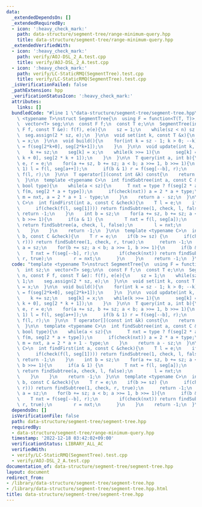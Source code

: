 ```yaml
---
data:
  _extendedDependsOn: []
  _extendedRequiredBy:
  - icon: ':heavy_check_mark:'
    path: data-structure/segment-tree/range-minimum-query.hpp
    title: data-structure/segment-tree/range-minimum-query.hpp
  _extendedVerifiedWith:
  - icon: ':heavy_check_mark:'
    path: verify/AOJ-DSL_2_A.test.cpp
    title: verify/AOJ-DSL_2_A.test.cpp
  - icon: ':heavy_check_mark:'
    path: verify/LC-StaticRMQ(SegmentTree).test.cpp
    title: verify/LC-StaticRMQ(SegmentTree).test.cpp
  _isVerificationFailed: false
  _pathExtension: hpp
  _verificationStatusIcon: ':heavy_check_mark:'
  attributes:
    links: []
  bundledCode: "#line 1 \"data-structure/segment-tree/segment-tree.hpp\"\ntemplate\
    \ <typename T>\nstruct SegmentTree{\n  using F = function<T(T, T)>;\n  int sz;\n\
    \  vector<T> seg;\n\n  const F f;\n  const T e;\n\n  SegmentTree(int n, const\
    \ F f, const T &e): f(f), e(e){\n    sz = 1;\n    while(sz < n) sz <<= 1;\n  \
    \  seg.assign(2 * sz, e);\n  }\n\n  void set(int k, const T &x){\n    seg[k+sz]\
    \ = x;\n  }\n\n  void build(){\n    for(int k = sz - 1; k > 0; --k){\n      seg[k]\
    \ = f(seg[2*k+0], seg[2*k+1]);\n    }\n  }\n\n  void update(int k, const T &x){\n\
    \    k += sz;\n    seg[k] = x;\n    while(k >>= 1){\n      seg[k] = f(seg[2 *\
    \ k + 0], seg[2 * k + 1]);\n    }\n  }\n\n  T query(int a, int b){\n    T l =\
    \ e, r = e;\n    for(a += sz, b += sz; a < b; a >>= 1, b >>= 1){\n      if(a &\
    \ 1) l = f(l, seg[a++]);\n      if(b & 1) r = f(seg[--b], r);\n    }\n    return\
    \ f(l, r);\n  }\n\n  T operator[](const int &k) const{\n    return seg[k + sz];\n\
    \  }\n\n  template <typename C>\n  int findSubtree(int a, const C &check, T &m,\
    \ bool type){\n    while(a < sz){\n      T nxt = type ? f(seg[2 * a + type], m):\
    \ f(m, seg[2 * a + type]);\n      if(check(nxt)) a = 2 * a + type;\n      else\
    \ m = nxt, a = 2 * a + 1 - type;\n    }\n    return a - sz;\n  }\n\n  template<typename\
    \ C>\n  int findFirst(int a, const C &check){\n    T l = e;\n    if(a <= 0){\n\
    \      if(check(f(l, seg[1]))) return findSubtree(1, check, l, false);\n     \
    \ return -1;\n    }\n    int b = sz;\n    for(a += sz, b += sz; a < b; a >>= 1,\
    \ b >>= 1){\n      if(a & 1) {\n        T nxt = f(l, seg[a]);\n        if(check(nxt))\
    \ return findSubtree(a, check, l, false);\n        l = nxt;\n        ++a;\n  \
    \    }\n    }\n    return -1;\n  }\n\n  template <typename C>\n  int findLast(int\
    \ b, const C &check){\n    T r = e;\n    if(b >= sz) {\n      if(check(f(seg[1],\
    \ r))) return findSubtree(1, check, r, true);\n      return -1;\n    }\n    int\
    \ a = sz;\n    for(b += sz; a < b; a >>= 1, b >>= 1){\n      if(b & 1){\n    \
    \    T nxt = f(seg[--b], r);\n        if(check(nxt)) return findSubtree(b, check,\
    \ r, true);\n        r = nxt;\n      }\n    }\n    return -1;\n  }\n};\n"
  code: "template <typename T>\nstruct SegmentTree{\n  using F = function<T(T, T)>;\n\
    \  int sz;\n  vector<T> seg;\n\n  const F f;\n  const T e;\n\n  SegmentTree(int\
    \ n, const F f, const T &e): f(f), e(e){\n    sz = 1;\n    while(sz < n) sz <<=\
    \ 1;\n    seg.assign(2 * sz, e);\n  }\n\n  void set(int k, const T &x){\n    seg[k+sz]\
    \ = x;\n  }\n\n  void build(){\n    for(int k = sz - 1; k > 0; --k){\n      seg[k]\
    \ = f(seg[2*k+0], seg[2*k+1]);\n    }\n  }\n\n  void update(int k, const T &x){\n\
    \    k += sz;\n    seg[k] = x;\n    while(k >>= 1){\n      seg[k] = f(seg[2 *\
    \ k + 0], seg[2 * k + 1]);\n    }\n  }\n\n  T query(int a, int b){\n    T l =\
    \ e, r = e;\n    for(a += sz, b += sz; a < b; a >>= 1, b >>= 1){\n      if(a &\
    \ 1) l = f(l, seg[a++]);\n      if(b & 1) r = f(seg[--b], r);\n    }\n    return\
    \ f(l, r);\n  }\n\n  T operator[](const int &k) const{\n    return seg[k + sz];\n\
    \  }\n\n  template <typename C>\n  int findSubtree(int a, const C &check, T &m,\
    \ bool type){\n    while(a < sz){\n      T nxt = type ? f(seg[2 * a + type], m):\
    \ f(m, seg[2 * a + type]);\n      if(check(nxt)) a = 2 * a + type;\n      else\
    \ m = nxt, a = 2 * a + 1 - type;\n    }\n    return a - sz;\n  }\n\n  template<typename\
    \ C>\n  int findFirst(int a, const C &check){\n    T l = e;\n    if(a <= 0){\n\
    \      if(check(f(l, seg[1]))) return findSubtree(1, check, l, false);\n     \
    \ return -1;\n    }\n    int b = sz;\n    for(a += sz, b += sz; a < b; a >>= 1,\
    \ b >>= 1){\n      if(a & 1) {\n        T nxt = f(l, seg[a]);\n        if(check(nxt))\
    \ return findSubtree(a, check, l, false);\n        l = nxt;\n        ++a;\n  \
    \    }\n    }\n    return -1;\n  }\n\n  template <typename C>\n  int findLast(int\
    \ b, const C &check){\n    T r = e;\n    if(b >= sz) {\n      if(check(f(seg[1],\
    \ r))) return findSubtree(1, check, r, true);\n      return -1;\n    }\n    int\
    \ a = sz;\n    for(b += sz; a < b; a >>= 1, b >>= 1){\n      if(b & 1){\n    \
    \    T nxt = f(seg[--b], r);\n        if(check(nxt)) return findSubtree(b, check,\
    \ r, true);\n        r = nxt;\n      }\n    }\n    return -1;\n  }\n};\n"
  dependsOn: []
  isVerificationFile: false
  path: data-structure/segment-tree/segment-tree.hpp
  requiredBy:
  - data-structure/segment-tree/range-minimum-query.hpp
  timestamp: '2022-12-18 03:42:02+09:00'
  verificationStatus: LIBRARY_ALL_AC
  verifiedWith:
  - verify/LC-StaticRMQ(SegmentTree).test.cpp
  - verify/AOJ-DSL_2_A.test.cpp
documentation_of: data-structure/segment-tree/segment-tree.hpp
layout: document
redirect_from:
- /library/data-structure/segment-tree/segment-tree.hpp
- /library/data-structure/segment-tree/segment-tree.hpp.html
title: data-structure/segment-tree/segment-tree.hpp
---
```

